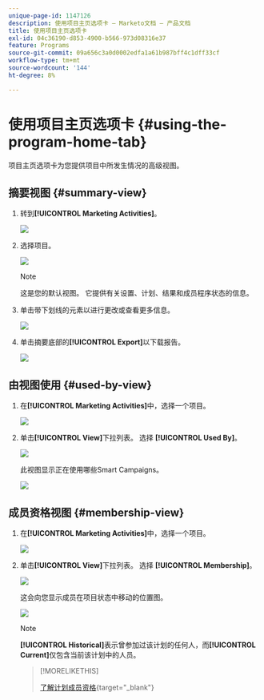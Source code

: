 ```yaml
---
unique-page-id: 1147126
description: 使用项目主页选项卡 — Marketo文档 — 产品文档
title: 使用项目主页选项卡
exl-id: 04c36190-d853-4900-b566-973d08316e37
feature: Programs
source-git-commit: 09a656c3a0d0002edfa1a61b987bff4c1dff33cf
workflow-type: tm+mt
source-wordcount: '144'
ht-degree: 8%

---
```


# 使用项目主页选项卡 {#using-the-program-home-tab}

项目主页选项卡为您提供项目中所发生情况的高级视图。

## 摘要视图 {#summary-view}

1. 转到&#x200B;**[!UICONTROL Marketing Activities]**。

   ![](assets/login-marketing-activities-1.png)

1. 选择项目。

   ![](assets/image2014-9-18-17-3a1-3a55.png)

   >[!NOTE]
   >
   >这是您的默认视图。 它提供有关设置、计划、结果和成员程序状态的信息。

1. 单击带下划线的元素以进行更改或查看更多信息。

   ![](assets/image2014-9-18-17-3a2-3a53.png)

1. 单击摘要底部的&#x200B;**[!UICONTROL Export]**&#x200B;以下载报告。

   ![](assets/image2014-9-18-17-3a3-3a47.png)

## 由视图使用 {#used-by-view}

1. 在&#x200B;**[!UICONTROL Marketing Activities]**&#x200B;中，选择一个项目。

   ![](assets/image2014-9-18-17-3a4-3a24.png)

1. 单击&#x200B;**[!UICONTROL View]**&#x200B;下拉列表。 选择 **[!UICONTROL Used By]**。

   ![](assets/image2014-9-18-17-3a5-3a2.png)

   此视图显示正在使用哪些Smart Campaigns。

   ![](assets/image2014-9-18-17-3a6-3a4.png)

## 成员资格视图 {#membership-view}

1. 在&#x200B;**[!UICONTROL Marketing Activities]**&#x200B;中，选择一个项目。

   ![](assets/image2014-9-18-17-3a7-3a25.png)

1. 单击&#x200B;**[!UICONTROL View]**&#x200B;下拉列表。 选择 **[!UICONTROL Membership]**。

   ![](assets/image2014-9-18-17-3a7-3a49.png)

   这会向您显示成员在项目状态中移动的位置图。

   ![](assets/image2014-9-18-17-3a8-3a1.png)

   >[!NOTE]
   >
   >**[!UICONTROL Historical]**&#x200B;表示曾参加过该计划的任何人，而&#x200B;**[!UICONTROL Current]**&#x200B;仅包含当前该计划中的人员。

   >[!MORELIKETHIS]
   >
   >[了解计划成员资格](/help/marketo/product-docs/core-marketo-concepts/programs/creating-programs/understanding-program-membership.md){target="_blank"}
